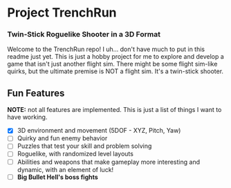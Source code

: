 # Project TrenchRun
### Twin-Stick Roguelike Shooter in a 3D Format

Welcome to the TrenchRun repo! I uh... don't have much to put in this readme just yet.
This is just a hobby project for me to explore and develop a game that isn't just another flight sim.
There might be some flight sim-like quirks, but the ultimate premise is NOT a flight sim. It's a twin-stick shooter.

## Fun Features
**NOTE:** not all features are implemented. This is just a list of things I want to have working.
- [x] 3D environment and movement (5DOF - XYZ, Pitch, Yaw)
- [ ] Quirky and fun enemy behavior
- [ ] Puzzles that test your skill and problem solving
- [ ] Roguelike, with randomized level layouts
- [ ] Abilities and weapons that make gameplay more interesting and dynamic, with an element of luck!
- [ ] **Big Bullet Hell's boss fights**
